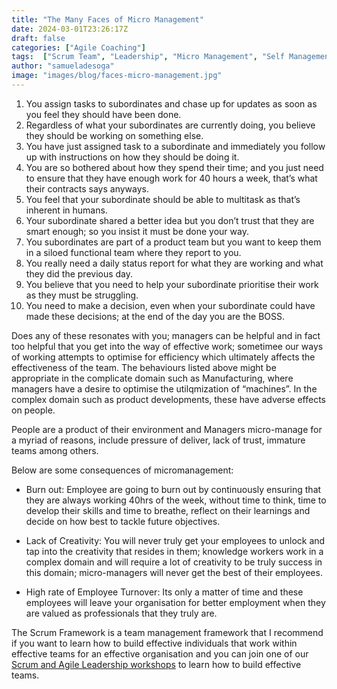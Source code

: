 ```yaml
---
title: "The Many Faces of Micro Management"
date: 2024-03-01T23:26:17Z
draft: false
categories: ["Agile Coaching"]
tags:  ["Scrum Team", "Leadership", "Micro Management", "Self Management"]
author: "samueladesoga"
image: "images/blog/faces-micro-management.jpg"
---
```


1. You assign tasks to subordinates and chase up for updates as soon as you feel they should have been done.
2. Regardless of what your subordinates are currently doing, you believe they should be working on something else.
3. You have just assigned task to a subordinate and immediately you follow up with instructions on how they should be doing it.
4. You are so bothered about how they spend their time; and you just need to ensure that they have enough work for 40 hours a week, that’s what their contracts says anyways.
5. You feel that your subordinate should be able to multitask as that’s inherent in humans.
6. Your subordinate shared a better idea but you don’t trust that they are smart enough; so you insist it must be done your way.
7. You subordinates are part of a product team but you want to keep them in a siloed functional team where they report to you. 
8. You really need a daily status report for what they are working and what they did the previous day.
9. You believe that  you need to help your subordinate prioritise their work as they must be struggling.
10. You need to make a decision, even when your subordinate  could have made these decisions; at the end of the day you are the BOSS.


Does any of  these resonates with you; managers can be helpful and in fact too helpful that you get into the way of effective work; sometimee  our ways of working attempts to optimise for efficiency which ultimately affects the effectiveness of the team. The behaviours listed above might be appropriate in the complicate domain such as Manufacturing, where managers have a desire to optimise the utilqmization of “machines”. In the complex domain such as product developments, these have adverse effects on people.

People are a product of their environment and Managers micro-manage for a myriad of reasons, include pressure of deliver, lack of trust,  immature teams among others.

Below  are some consequences of micromanagement: 


- Burn out: Employee are going to burn out by continuously ensuring that they are always working 40hrs of the week, without time to think, time to develop their skills and time to breathe, reflect on their learnings and decide on how best to tackle future objectives.

- Lack of Creativity: You will never truly get your employees to unlock and tap into the creativity that resides in them; knowledge workers work in a complex domain and will require a lot of creativity to be truly success in this domain; micro-managers will never get the best of their employees.

- High rate of Employee Turnover: Its only a matter of time and these employees will leave your organisation  for better employment when they are valued as professionals that they truly are. 

The Scrum Framework is a team management framework that I recommend if you want to learn how to build effective individuals that work within effective teams  for an effective organisation and you can join one of our [Scrum and Agile Leadership workshops](https://www.valuehut.co/services/training/professional-scrum-master) to learn how to build effective teams.

